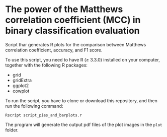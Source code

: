 # The power of the Matthews correlation coefficient (MCC) in binary classification evaluation
Script thar generates R plots for the comparison between Matthews correlation coefficient, accuracy, and F1 score.

To use this script, you need to have R (≥ 3.3.0) installed on your computer, together with the following R packages:
* grid
* gridExtra
* ggplot2
* cowplot

To run the script, you have to clone or download this repository, and then run the following command:

`Rscript script_pies_and_barplots.r`

The program will generate the output pdf files of the plot images in the `plot` folder.